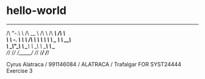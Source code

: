 # hello-world
 __   __     ______     __     ______     ______   
/\ "-.\ \   /\  __ \   /\ \   /\  ___\   /\  ___\  
\ \ \-.  \  \ \ \/\ \  \ \ \  \ \ \____  \ \  __\  
 \ \_\\"\_\  \ \_____\  \ \_\  \ \_____\  \ \_____\
  \/_/ \/_/   \/_____/   \/_/   \/_____/   \/_____/
 
Cyrus Alatraca / 991146084 / ALATRACA / Trafalgar FOR SYST24444 Exercise 3
